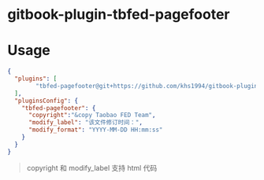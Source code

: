 # gitbook-plugin-tbfed-pagefooter

# Usage

```json
{
  "plugins": [
        "tbfed-pagefooter@git+https://github.com/khs1994/gitbook-plugin-tbfed-pagefooter.git"
  ],
  "pluginsConfig": {
    "tbfed-pagefooter": {
      "copyright":"&copy Taobao FED Team",
      "modify_label": "该文件修订时间：",
      "modify_format": "YYYY-MM-DD HH:mm:ss"
    }
  }
} 
```

> copyright 和 modify_label 支持 html 代码

